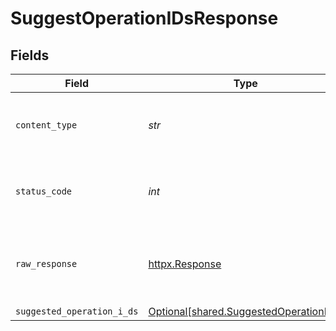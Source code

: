 # SuggestOperationIDsResponse


## Fields

| Field                                                                                  | Type                                                                                   | Required                                                                               | Description                                                                            |
| -------------------------------------------------------------------------------------- | -------------------------------------------------------------------------------------- | -------------------------------------------------------------------------------------- | -------------------------------------------------------------------------------------- |
| `content_type`                                                                         | *str*                                                                                  | :heavy_check_mark:                                                                     | HTTP response content type for this operation                                          |
| `status_code`                                                                          | *int*                                                                                  | :heavy_check_mark:                                                                     | HTTP response status code for this operation                                           |
| `raw_response`                                                                         | [httpx.Response](https://www.python-httpx.org/api/#response)                           | :heavy_check_mark:                                                                     | Raw HTTP response; suitable for custom response parsing                                |
| `suggested_operation_i_ds`                                                             | [Optional[shared.SuggestedOperationIDs]](../../models/shared/suggestedoperationids.md) | :heavy_minus_sign:                                                                     | OK                                                                                     |